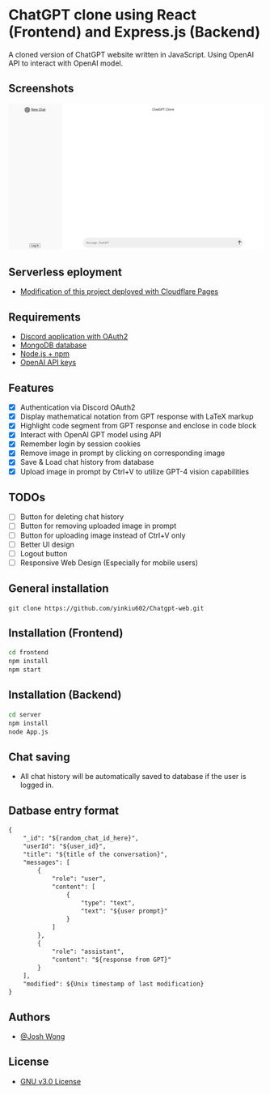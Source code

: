 # ChatGPT clone using React (Frontend) and Express.js (Backend)

A cloned version of ChatGPT website written in JavaScript. Using OpenAI API to interact with OpenAI model.

## Screenshots
![alt text](image.png)

## Serverless eployment
- [Modification of this project deployed with Cloudflare Pages](https://github.com/yinkiu602/ChatGPT-clone-Cloudflare-Page)

## Requirements
- [Discord application with OAuth2](https://discord.com/developers/docs/topics/oauth2)
- [MongoDB database](https://www.mongodb.com/try/download/community)
- [Node.js + npm](https://nodejs.org/en/download/prebuilt-installer/current)
- [OpenAI API keys](https://platform.openai.com/api-keys)

## Features
- [X]  Authentication via Discord OAuth2
- [X]  Display mathematical notation from GPT response with LaTeX markup
- [X]  Highlight code segment from GPT response and enclose in code block
- [X]  Interact with OpenAI GPT model using API
- [X]  Remember login by session cookies
- [X]  Remove image in prompt by clicking on corresponding image
- [X]  Save & Load chat history from database
- [X]  Upload image in prompt by Ctrl+V to utilize GPT-4 vision capabilities

## TODOs
- [ ]  Button for deleting chat history
- [ ]  Button for removing uploaded image in prompt
- [ ]  Button for uploading image instead of Ctrl+V only
- [ ]  Better UI design
- [ ]  Logout button
- [ ]  Responsive Web Design (Especially for mobile users)

## General installation
```
git clone https://github.com/yinkiu602/Chatgpt-web.git
```

## Installation (Frontend)
```bash
cd frontend
npm install
npm start
```

## Installation (Backend)
```bash
cd server
npm install
node App.js
```
## Chat saving
- All chat history will be automatically saved to database if the user is logged in.

## Datbase entry format
```
{
    "_id": "${random_chat_id_here}",
    "userId": "${user_id}",
    "title": "${title of the conversation}",
    "messages": [
        {
            "role": "user",
            "content": [
                {
                    "type": "text",
                    "text": "${user prompt}"
                }
            ]
        },
        {
            "role": "assistant",
            "content": "${response from GPT}"
        }
    ],
    "modified": ${Unix timestamp of last modification}
}
```

## Authors
- [@Josh Wong](https://github.com/yinkiu602)

## License
- [GNU v3.0 License](LICENSE)
